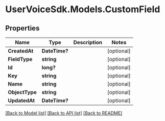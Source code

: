 # UserVoiceSdk.Models.CustomField
## Properties

Name | Type | Description | Notes
------------ | ------------- | ------------- | -------------
**CreatedAt** | **DateTime?** |  | [optional] 
**FieldType** | **string** |  | [optional] 
**Id** | **long?** |  | [optional] 
**Key** | **string** |  | [optional] 
**Name** | **string** |  | [optional] 
**ObjectType** | **string** |  | [optional] 
**UpdatedAt** | **DateTime?** |  | [optional] 

[[Back to Model list]](../README.md#documentation-for-models) [[Back to API list]](../README.md#documentation-for-api-endpoints) [[Back to README]](../README.md)

